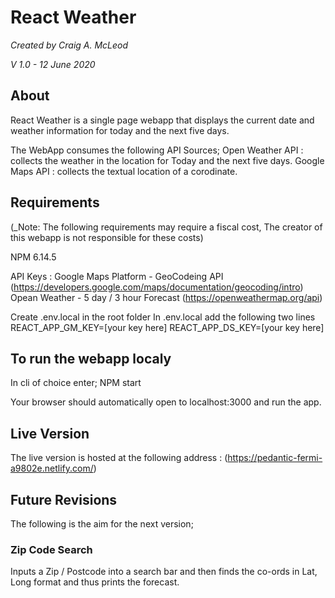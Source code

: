 # React Weather
  _Created by Craig A. McLeod_
  
  _V 1.0 - 12 June 2020_

## About
  React Weather is a single page webapp that displays the current date and weather
  information for today and the next five days.

  The WebApp consumes the following API Sources;
  Open Weather API : collects the weather in the location for Today and the next 
  five days.
  Google Maps API  : collects the textual location of a corodinate.

## Requirements
  (_Note: The following requirements may require a fiscal cost, The creator of this
  webapp is not responsible for these costs)
  
  NPM  6.14.5
  
  API Keys :
  Google Maps Platform  - GeoCodeing API          (https://developers.google.com/maps/documentation/geocoding/intro)
  Opean Weather         - 5 day / 3 hour Forecast (https://openweathermap.org/api)

  Create .env.local in the root folder
  In .env.local add the following two lines
  REACT_APP_GM_KEY=[your key here]
  REACT_APP_DS_KEY=[your key here]

## To run the webapp localy
  In cli of choice enter;
  NPM start

  Your browser should automatically open to localhost:3000 and run the app.

## Live Version
  The live version is hosted at the following address : (https://pedantic-fermi-a9802e.netlify.com/)

## Future Revisions
  The following is the aim for the next version;

### Zip Code Search 
  Inputs a Zip / Postcode into a search bar and then finds the co-ords in Lat, 
  Long format and thus prints the forecast.